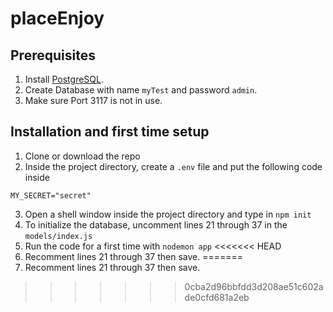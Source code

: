 # placeEnjoy

## Prerequisites

1. Install [PostgreSQL](https://www.postgresql.org/download/).
2. Create Database with name `myTest` and password `admin`.
3. Make sure Port 3117 is not in use.

## Installation and first time setup
1. Clone or download the repo
2. Inside the project directory, create a `.env` file and put the following code inside
```
MY_SECRET="secret"
```
3. Open a shell window inside the project directory and type in `npm init`
4. To initialize the database, uncomment lines 21 through 37 in the `models/index.js`
5. Run the code for a first time with `nodemon app`
<<<<<<< HEAD
6. Recomment lines 21 through 37 then save.
=======
6. Recomment lines 21 through 37 then save.
>>>>>>> 0cba2d96bbfdd3d208ae51c602ade0cfd681a2eb
